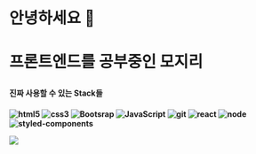 <h1>안녕하세요 👋<h1>
  <p>프론트엔드를 공부중인 모지리
    <h4>진짜 사용할 수 있는 Stack들<h4>
      <p>
<img alt="html5" src="https://img.shields.io/badge/-HTML5-E34F26?style=flat-square&logo=html5&logoColor=white" />
<img alt="css3" src="https://img.shields.io/badge/-CSS3-2018FF?style=flat-square&logo=CSS3&logoColor=white"/>
<img alt="Bootsrap" src="https://img.shields.io/badge/-Bootstrap-5749BE?style=flat-square&logo=Bootstrap&logoColor=white" />
<img alt="JavaScript" src="https://img.shields.io/badge/-JavaScript-430098??style=flat-square&logo=javascript&logoColor=white" />
<img alt="git" src="https://img.shields.io/badge/-Git-F05032?style=flat-square&logo=git&logoColor=white" />
<img alt ="react" src="https://img.shields.io/badge/-React-61DAFB?style=flat-square&logo=react&logoColor=white">
<img alt ="node" src="https://img.shields.io/badge/-Nodejs-339933?style=flat-square&logo=node&logoColor=white">
<img alt ="styled-components" src="https://img.shields.io/badge/-Styledcomponents-DB7093?style=flat-square&logo=node&logoColor=white">
<br/>
<div>
  <img src="https://github-readme-stats.vercel.app/api?username=JUMTBOX&show_icons=true&theme=dark&card_width=400"/>
 </div>
      
<!--
**JUMTBOX/JUMTBOX** is a ✨ _special_ ✨ repository because its `README.md` (this file) appears on your GitHub profile.

Here are some ideas to get you started:

- 🔭 I’m currently working on ...
- 🌱 I’m currently learning ...
- 👯 I’m looking to collaborate on ...
- 🤔 I’m looking for help with ...
- 💬 Ask me about ...
- 📫 How to reach me: ...
- 😄 Pronouns: ...
- ⚡ Fun fact: ...
-->
